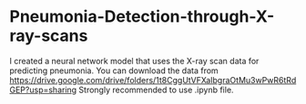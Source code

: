 # Pneumonia-Detection-through-X-ray-scans
I created a neural network model that uses the X-ray scan data for predicting pneumonia.
You can download the data from https://drive.google.com/drive/folders/1t8CggUtVFXaIbgraOtMu3wPwR6tRdGEP?usp=sharing
Strongly recommended to use .ipynb file.
